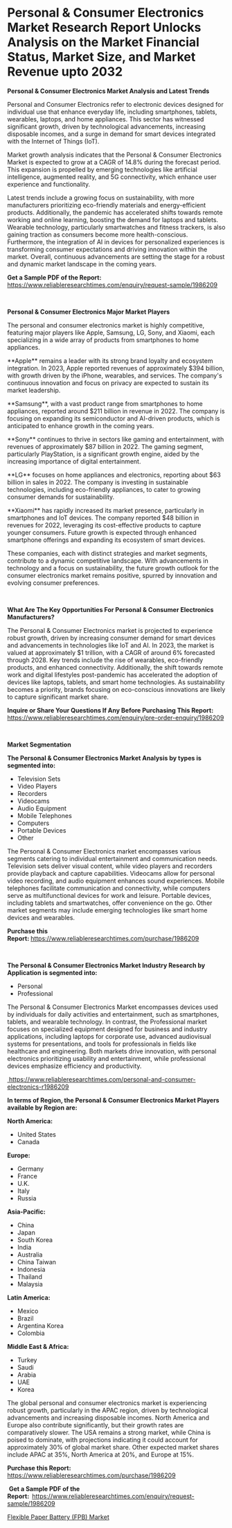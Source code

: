 <p><h1>Personal & Consumer Electronics Market Research Report Unlocks Analysis on the Market Financial Status, Market Size, and Market Revenue upto 2032</h1></p><p><strong>Personal & Consumer Electronics Market Analysis and Latest Trends</strong></p>
<p><p>Personal and Consumer Electronics refer to electronic devices designed for individual use that enhance everyday life, including smartphones, tablets, wearables, laptops, and home appliances. This sector has witnessed significant growth, driven by technological advancements, increasing disposable incomes, and a surge in demand for smart devices integrated with the Internet of Things (IoT).</p><p>Market growth analysis indicates that the Personal & Consumer Electronics Market is expected to grow at a CAGR of 14.8% during the forecast period. This expansion is propelled by emerging technologies like artificial intelligence, augmented reality, and 5G connectivity, which enhance user experience and functionality. </p><p>Latest trends include a growing focus on sustainability, with more manufacturers prioritizing eco-friendly materials and energy-efficient products. Additionally, the pandemic has accelerated shifts towards remote working and online learning, boosting the demand for laptops and tablets. Wearable technology, particularly smartwatches and fitness trackers, is also gaining traction as consumers become more health-conscious. Furthermore, the integration of AI in devices for personalized experiences is transforming consumer expectations and driving innovation within the market. Overall, continuous advancements are setting the stage for a robust and dynamic market landscape in the coming years.</p></p>
<p><strong>Get a Sample PDF of the Report:&nbsp;</strong> <a href="https://www.reliableresearchtimes.com/enquiry/request-sample/1986209?utm_campaign=1940&utm_medium=2&utm_source=Github&utm_content=ia&utm_term=10022025&utm_id=personal-consumer-electronics">https://www.reliableresearchtimes.com/enquiry/request-sample/1986209</a></p>
<p>&nbsp;</p>
<p><strong>Personal & Consumer Electronics Major Market Players</strong></p>
<p><p>The personal and consumer electronics market is highly competitive, featuring major players like Apple, Samsung, LG, Sony, and Xiaomi, each specializing in a wide array of products from smartphones to home appliances.</p><p>**Apple** remains a leader with its strong brand loyalty and ecosystem integration. In 2023, Apple reported revenues of approximately $394 billion, with growth driven by the iPhone, wearables, and services. The company's continuous innovation and focus on privacy are expected to sustain its market leadership.</p><p>**Samsung**, with a vast product range from smartphones to home appliances, reported around $211 billion in revenue in 2022. The company is focusing on expanding its semiconductor and AI-driven products, which is anticipated to enhance growth in the coming years.</p><p>**Sony** continues to thrive in sectors like gaming and entertainment, with revenues of approximately $87 billion in 2022. The gaming segment, particularly PlayStation, is a significant growth engine, aided by the increasing importance of digital entertainment.</p><p>**LG** focuses on home appliances and electronics, reporting about $63 billion in sales in 2022. The company is investing in sustainable technologies, including eco-friendly appliances, to cater to growing consumer demands for sustainability.</p><p>**Xiaomi** has rapidly increased its market presence, particularly in smartphones and IoT devices. The company reported $48 billion in revenues for 2022, leveraging its cost-effective products to capture younger consumers. Future growth is expected through enhanced smartphone offerings and expanding its ecosystem of smart devices.</p><p>These companies, each with distinct strategies and market segments, contribute to a dynamic competitive landscape. With advancements in technology and a focus on sustainability, the future growth outlook for the consumer electronics market remains positive, spurred by innovation and evolving consumer preferences.</p></p>
<p>&nbsp;</p>
<p><strong>What Are The Key Opportunities For Personal & Consumer Electronics Manufacturers?</strong></p>
<p><p>The Personal & Consumer Electronics market is projected to experience robust growth, driven by increasing consumer demand for smart devices and advancements in technologies like IoT and AI. In 2023, the market is valued at approximately $1 trillion, with a CAGR of around 6% forecasted through 2028. Key trends include the rise of wearables, eco-friendly products, and enhanced connectivity. Additionally, the shift towards remote work and digital lifestyles post-pandemic has accelerated the adoption of devices like laptops, tablets, and smart home technologies. As sustainability becomes a priority, brands focusing on eco-conscious innovations are likely to capture significant market share.</p></p>
<p><strong>Inquire or Share Your Questions If Any Before Purchasing This Report:</strong> <a href="https://www.reliableresearchtimes.com/enquiry/pre-order-enquiry/1986209?utm_campaign=1940&utm_medium=2&utm_source=Github&utm_content=ia&utm_term=10022025&utm_id=personal-consumer-electronics">https://www.reliableresearchtimes.com/enquiry/pre-order-enquiry/1986209</a></p>
<p>&nbsp;</p>
<p><strong>Market Segmentation</strong></p>
<p><strong>The Personal & Consumer Electronics Market Analysis by types is segmented into:</strong></p>
<p><ul><li>Television Sets</li><li>Video Players</li><li>Recorders</li><li>Videocams</li><li>Audio Equipment</li><li>Mobile Telephones</li><li>Computers</li><li>Portable Devices</li><li>Other</li></ul></p>
<p><p>The Personal & Consumer Electronics market encompasses various segments catering to individual entertainment and communication needs. Television sets deliver visual content, while video players and recorders provide playback and capture capabilities. Videocams allow for personal video recording, and audio equipment enhances sound experiences. Mobile telephones facilitate communication and connectivity, while computers serve as multifunctional devices for work and leisure. Portable devices, including tablets and smartwatches, offer convenience on the go. Other market segments may include emerging technologies like smart home devices and wearables.</p></p>
<p><strong>Purchase this Report:&nbsp;</strong><a href="https://www.reliableresearchtimes.com/purchase/1986209?utm_campaign=1940&utm_medium=2&utm_source=Github&utm_content=ia&utm_term=10022025&utm_id=personal-consumer-electronics">https://www.reliableresearchtimes.com/purchase/1986209</a></p>
<p>&nbsp;</p>
<p><strong>The Personal & Consumer Electronics Market Industry Research by Application is segmented into:</strong></p>
<p><ul><li>Personal</li><li>Professional</li></ul></p>
<p><p>The Personal & Consumer Electronics Market encompasses devices used by individuals for daily activities and entertainment, such as smartphones, tablets, and wearable technology. In contrast, the Professional market focuses on specialized equipment designed for business and industry applications, including laptops for corporate use, advanced audiovisual systems for presentations, and tools for professionals in fields like healthcare and engineering. Both markets drive innovation, with personal electronics prioritizing usability and entertainment, while professional devices emphasize efficiency and productivity.</p></p>
<p><a href="https://www.reliableresearchtimes.com/personal-and-consumer-electronics-r1986209?utm_campaign=1940&utm_medium=2&utm_source=Github&utm_content=ia&utm_term=10022025&utm_id=personal-consumer-electronics">&nbsp;https://www.reliableresearchtimes.com/personal-and-consumer-electronics-r1986209</a></p>
<p><strong>In terms of Region, the Personal & Consumer Electronics Market Players available by Region are:</strong></p>
<p>
    <p> <strong> North America: </strong>
        <ul>
            <li>United States</li>
            <li>Canada</li>
        </ul>
        </p> 
    <p> <strong> Europe: </strong>
        <ul>
            <li>Germany</li>
            <li>France</li>
            <li>U.K.</li>
            <li>Italy</li>
            <li>Russia</li>
        </ul>
        </p> 
    <p> <strong> Asia-Pacific: </strong>
        <ul>
            <li>China</li>
            <li>Japan</li>
            <li>South Korea</li>
            <li>India</li>
            <li>Australia</li>
            <li>China Taiwan</li>
            <li>Indonesia</li>
            <li>Thailand</li>
            <li>Malaysia</li>
        </ul>
        </p> 
    <p> <strong> Latin America: </strong>
        <ul>
            <li>Mexico</li>
            <li>Brazil</li>
            <li>Argentina Korea</li>
            <li>Colombia</li>
        </ul>
        </p> 
    <p> <strong> Middle East & Africa: </strong>
        <ul>
            <li>Turkey</li>
            <li>Saudi</li>
            <li>Arabia</li>
            <li>UAE</li>
            <li>Korea</li>
        </ul>
    </p>
    </p>
<p><p>The global personal and consumer electronics market is experiencing robust growth, particularly in the APAC region, driven by technological advancements and increasing disposable incomes. North America and Europe also contribute significantly, but their growth rates are comparatively slower. The USA remains a strong market, while China is poised to dominate, with projections indicating it could account for approximately 30% of global market share. Other expected market shares include APAC at 35%, North America at 20%, and Europe at 15%.</p></p>
<p><strong>Purchase this Report: </strong><a href="https://www.reliableresearchtimes.com/purchase/1986209?utm_campaign=1940&utm_medium=2&utm_source=Github&utm_content=ia&utm_term=10022025&utm_id=personal-consumer-electronics">https://www.reliableresearchtimes.com/purchase/1986209</a></p>
<p>&nbsp;<strong>Get a Sample PDF of the Report:&nbsp;&nbsp;</strong><a href="https://www.reliableresearchtimes.com/enquiry/request-sample/1986209?utm_campaign=1940&utm_medium=2&utm_source=Github&utm_content=ia&utm_term=10022025&utm_id=personal-consumer-electronics">https://www.reliableresearchtimes.com/enquiry/request-sample/1986209</a></p>
<p><strong></strong></p>
<p><p><a href="https://github.com/hgf64gh/Market-Research-Report-List-1/blob/main/flexible-paper-battery-fpb-market.md?utm_campaign=1940&utm_medium=2&utm_source=Github&utm_content=ia&utm_term=10022025&utm_id=personal-consumer-electronics">Flexible Paper Battery (FPB) Market</a></p></p>